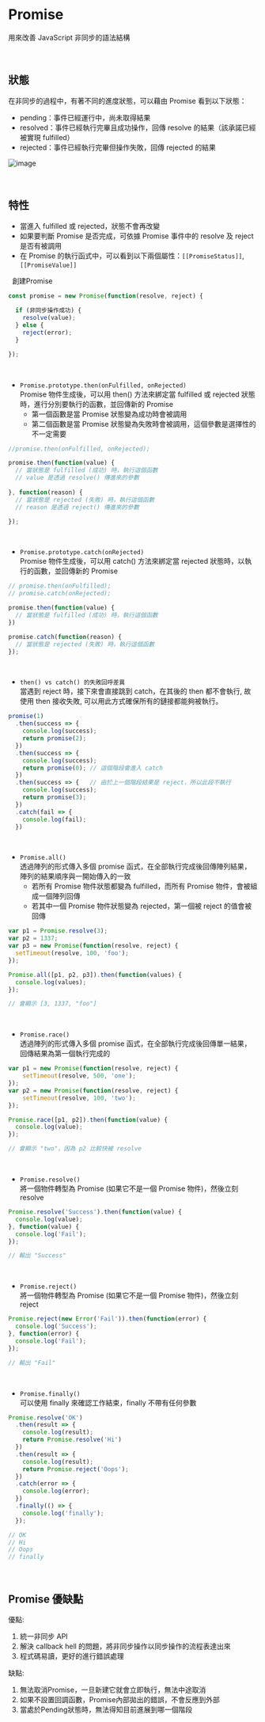 # Promise

用來改善 JavaScript 非同步的語法結構


&nbsp;
## 狀態

在非同步的過程中，有著不同的進度狀態，可以藉由 Promise 看到以下狀態：

* pending：事件已經運行中，尚未取得結果
* resolved：事件已經執行完畢且成功操作，回傳 resolve 的結果（該承諾已經被實現 fulfilled）
* rejected：事件已經執行完畢但操作失敗，回傳 rejected 的結果

![image](https://github.com/chin1023/javascript/blob/main/promise.png)


&nbsp;
## 特性

* 當進入 fulfilled 或 rejected，狀態不會再改變
* 如果要判斷 Promise 是否完成，可依據 Promise 事件中的 resolve 及 reject 是否有被調用
* 在 Promise 的執行函式中，可以看到以下兩個屬性：`[[PromiseStatus]]`, `[[PromiseValue]]`


&nbsp;
創建Promise

```javascript
const promise = new Promise(function(resolve, reject) {
  
  if (非同步操作成功) {
    resolve(value);
  } else {
    reject(error);
  }

});
```


&nbsp;
* `Promise.prototype.then(onFulfilled, onRejected)`  
  Promise 物件生成後，可以用 then() 方法來綁定當 fulfilled 或 rejected 狀態時，進行分別要執行的函數，並回傳新的 Promise
  * 第一個函數是當 Promise 狀態變為成功時會被調用
  * 第二個函數是當 Promise 狀態變為失敗時會被調用，這個參數是選擇性的不一定需要

```javascript
//promise.then(onFulfilled, onRejected);

promise.then(function(value) {
  // 當狀態是 fulfilled (成功) 時，執行這個函數
  // value 是透過 resolve() 傳進來的參數
  
}, function(reason) {
  // 當狀態是 rejected (失敗) 時，執行這個函數
  // reason 是透過 reject() 傳進來的參數

});
```


&nbsp;
* `Promise.prototype.catch(onRejected)`  
  Promise 物件生成後，可以用 catch() 方法來綁定當 rejected 狀態時，以執行的函數，並回傳新的 Promise

```javascript
// promise.then(onFulfilled);
// promise.catch(onRejected);

promise.then(function(value) {
  // 當狀態是 fulfilled (成功) 時，執行這個函數
})

promise.catch(function(reason) {
  // 當狀態是 rejected (失敗) 時，執行這個函數
});
```


&nbsp;
* `then() vs catch() 的失敗回呼差異`  
  當遇到 reject 時，接下來會直接跳到 catch，在其後的 then 都不會執行, 故使用 then 接收失敗, 可以用此方式確保所有的鏈接都能夠被執行。

```javascript
promise(1)
  .then(success => {
    console.log(success);
    return promise(2);
  })
  .then(success => {
    console.log(success);
    return promise(0); // 這個階段會進入 catch
  })
  .then(success => {   // 由於上一個階段結果是 reject，所以此段不執行
    console.log(success);
    return promise(3);
  })
  .catch(fail => {
    console.log(fail);
  })
```


&nbsp;
* `Promise.all()`  
  透過陣列的形式傳入多個 promise 函式，在全部執行完成後回傳陣列結果，陣列的結果順序與一開始傳入的一致
  * 若所有 Promise 物件狀態都變為 fulfilled，而所有 Promise 物件，會被組成一個陣列回傳
  * 若其中一個 Promise 物件狀態變為 rejected，第一個被 reject 的值會被回傳

```javascript
var p1 = Promise.resolve(3);
var p2 = 1337;
var p3 = new Promise(function(resolve, reject) {
  setTimeout(resolve, 100, 'foo');
}); 

Promise.all([p1, p2, p3]).then(function(values) { 
  console.log(values);
});

// 會顯示 [3, 1337, "foo"]
```


&nbsp;
* `Promise.race()`  
  透過陣列的形式傳入多個 promise 函式，在全部執行完成後回傳單一結果，回傳結果為第一個執行完成的

```javascript
var p1 = new Promise(function(resolve, reject) { 
    setTimeout(resolve, 500, 'one'); 
});
var p2 = new Promise(function(resolve, reject) { 
    setTimeout(resolve, 100, 'two'); 
});

Promise.race([p1, p2]).then(function(value) {
  console.log(value);
});

// 會顯示 "two"，因為 p2 比較快被 resolve
```


&nbsp;
* `Promise.resolve()`  
  將一個物件轉型為 Promise (如果它不是一個 Promise 物件)，然後立刻 resolve

```javascript
Promise.resolve('Success').then(function(value) {
  console.log(value);
}, function(value) {
  console.log('Fail');
});

// 輸出 "Success"
```


&nbsp;
* `Promise.reject()`  
  將一個物件轉型為 Promise (如果它不是一個 Promise 物件)，然後立刻 reject

```javascript
Promise.reject(new Error('Fail')).then(function(error) {
  console.log('Success');
}, function(error) {
  console.log('Fail');
});

// 輸出 "Fail"
```


&nbsp;
* `Promise.finally()`  
  可以使用 finally 來確認工作結束，finally 不帶有任何參數

```javascript
Promise.resolve('OK')
  .then(result => {
    console.log(result);
    return Promise.resolve('Hi')
  })
  .then(result => {
    console.log(result);
    return Promise.reject('Oops');
  })
  .catch(error => {
    console.log(error);
  })
  .finally(() => {
    console.log('finally');
  });

// OK
// Hi
// Oops
// finally
```


&nbsp;
## Promise 優缺點

優點:
1. 統一非同步 API 
2. 解決 callback hell 的問題，將非同步操作以同步操作的流程表達出來
3. 程式碼易讀，更好的進行錯誤處理

缺點:
1. 無法取消Promise，一旦新建它就會立即執行，無法中途取消
2. 如果不設置回調函數，Promise內部拋出的錯誤，不會反應到外部
3. 當處於Pending狀態時，無法得知目前進展到哪一個階段



